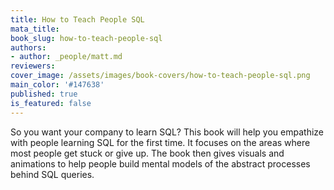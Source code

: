 ```yaml
---
title: How to Teach People SQL
mata_title:
book_slug: how-to-teach-people-sql
authors:
- author: _people/matt.md
reviewers:
cover_image: /assets/images/book-covers/how-to-teach-people-sql.png
main_color: '#147638'
published: true
is_featured: false
---
```

So you want your company to learn SQL?
This book will help you empathize with people learning SQL for the first time. It focuses on the areas where most people get stuck or give up. The book then gives visuals and animations to help people build mental models of the abstract processes behind SQL queries.
